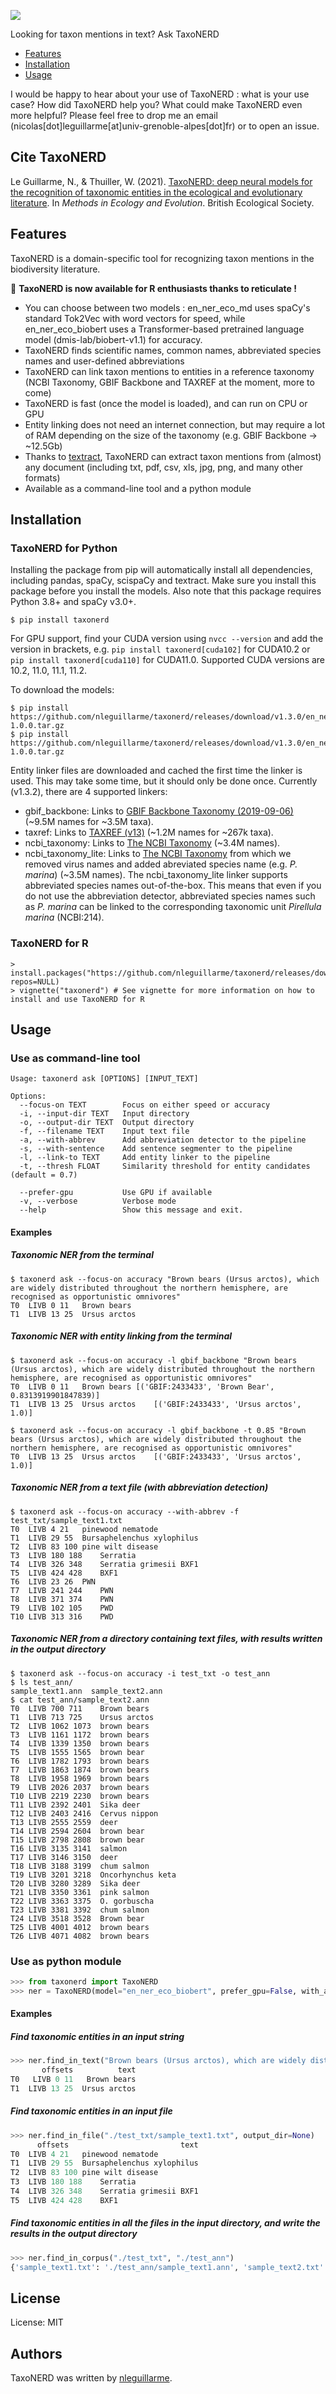 ![](https://i.ibb.co/G09fX98/taxonerd-logo.png)

Looking for taxon mentions in text? Ask TaxoNERD

* [Features](#features)
* [Installation](#installation)
* [Usage](#usage)

I would be happy to hear about your use of TaxoNERD : what is your use case? How did TaxoNERD help you? What could make TaxoNERD even more helpful? Please feel free to drop me an email (nicolas[dot]leguillarme[at]univ-grenoble-alpes[dot]fr) or to open an issue.

## Cite TaxoNERD

Le Guillarme, N., & Thuiller, W. (2021). [TaxoNERD: deep neural models for the recognition of taxonomic entities in the ecological and evolutionary literature](https://doi.org/10.1111/2041-210X.13778). In *Methods in Ecology and Evolution*. British Ecological Society.

## Features

TaxoNERD is a domain-specific tool for recognizing taxon mentions in the biodiversity literature.

:tada: **TaxoNERD is now available for R enthusiasts thanks to reticulate !**

* You can choose between two models : en_ner_eco_md uses spaCy's standard Tok2Vec with word vectors for speed, while en_ner_eco_biobert uses a Transformer-based pretrained language model (dmis-lab/biobert-v1.1) for accuracy.
* TaxoNERD finds scientific names, common names, abbreviated species names and user-defined abbreviations
* TaxoNERD can link taxon mentions to entities in a reference taxonomy (NCBI Taxonomy, GBIF Backbone and TAXREF at the moment, more to come)
* TaxoNERD is fast (once the model is loaded), and can run on CPU or GPU
* Entity linking does not need an internet connection, but may require a lot of RAM depending on the size of the taxonomy (e.g. GBIF Backbone -> ~12.5Gb)
* Thanks to [textract](https://textract.readthedocs.io/en/stable/), TaxoNERD can extract taxon mentions from (almost) any document (including txt, pdf, csv, xls, jpg, png, and many other formats)
* Available as a command-line tool and a python module

## Installation

### TaxoNERD for Python

Installing the package from pip will automatically install all dependencies, including pandas, spaCy, scispaCy and textract. Make sure you install this package before you install the models. Also note that this package requires Python 3.8+ and spaCy v3.0+.

    $ pip install taxonerd

For GPU support, find your CUDA version using `nvcc --version` and add the version in brackets, e.g. `pip install taxonerd[cuda102]` for CUDA10.2 or `pip install taxonerd[cuda110]` for CUDA11.0. Supported CUDA versions are 10.2, 11.0, 11.1, 11.2.

To download the models:

    $ pip install https://github.com/nleguillarme/taxonerd/releases/download/v1.3.0/en_ner_eco_md-1.0.0.tar.gz
    $ pip install https://github.com/nleguillarme/taxonerd/releases/download/v1.3.0/en_ner_eco_biobert-1.0.0.tar.gz

Entity linker files are downloaded and cached the first time the linker is used. This may take some time, but it should only be done once. Currently (v1.3.2), there are 4 supported linkers:

* gbif_backbone: Links to [GBIF Backbone Taxonomy (2019-09-06)](https://www.gbif.org/fr/dataset/d7dddbf4-2cf0-4f39-9b2a-bb099caae36c) (~9.5M names for ~3.5M taxa).
* taxref: Links to [TAXREF (v13)](https://inpn.mnhn.fr/telechargement/referentielEspece/taxref/13.0/menu) (~1.2M names for ~267k taxa).
* ncbi_taxonomy: Links to [The NCBI Taxonomy](https://ftp.ncbi.nlm.nih.gov/pub/taxonomy/) (~3.4M names).
* ncbi_taxonomy_lite: Links to [The NCBI Taxonomy](https://ftp.ncbi.nlm.nih.gov/pub/taxonomy/) from which we removed virus names and added abreviated species name (e.g. *P. marina*) (~3.5M names). The ncbi_taxonomy_lite linker supports abbreviated species names out-of-the-box. This means that even if you do not use the abbreviation detector, abbreviated species names such as *P. marina* can be linked to the corresponding taxonomic unit *Pirellula marina* (NCBI:214).

### TaxoNERD for R

    > install.packages("https://github.com/nleguillarme/taxonerd/releases/download/v1.3.2/taxonerd_for_R_1.3.2.tar.gz", repos=NULL)
    > vignette("taxonerd") # See vignette for more information on how to install and use TaxoNERD for R

## Usage

### Use as command-line tool

```
Usage: taxonerd ask [OPTIONS] [INPUT_TEXT]

Options:
  --focus-on TEXT        Focus on either speed or accuracy
  -i, --input-dir TEXT   Input directory
  -o, --output-dir TEXT  Output directory
  -f, --filename TEXT    Input text file
  -a, --with-abbrev      Add abbreviation detector to the pipeline
  -s, --with-sentence    Add sentence segmenter to the pipeline
  -l, --link-to TEXT     Add entity linker to the pipeline
  -t, --thresh FLOAT     Similarity threshold for entity candidates (default = 0.7)

  --prefer-gpu           Use GPU if available
  -v, --verbose          Verbose mode
  --help                 Show this message and exit.
```

  #### Examples

  ##### Taxonomic NER from the terminal

``` console
$ taxonerd ask --focus-on accuracy "Brown bears (Ursus arctos), which are widely distributed throughout the northern hemisphere, are recognised as opportunistic omnivores"
T0	LIVB 0 11	Brown bears
T1	LIVB 13 25	Ursus arctos
```

  ##### Taxonomic NER with entity linking from the terminal

``` console
$ taxonerd ask --focus-on accuracy -l gbif_backbone "Brown bears (Ursus arctos), which are widely distributed throughout the northern hemisphere, are recognised as opportunistic omnivores"
T0	LIVB 0 11	Brown bears	[('GBIF:2433433', 'Brown Bear', 0.8313919901847839)]
T1	LIVB 13 25	Ursus arctos	[('GBIF:2433433', 'Ursus arctos', 1.0)]

$ taxonerd ask --focus-on accuracy -l gbif_backbone -t 0.85 "Brown bears (Ursus arctos), which are widely distributed throughout the northern hemisphere, are recognised as opportunistic omnivores"
T0	LIVB 13 25	Ursus arctos	[('GBIF:2433433', 'Ursus arctos', 1.0)]
```

  ##### Taxonomic NER from a text file (with abbreviation detection)

``` console
$ taxonerd ask --focus-on accuracy --with-abbrev -f test_txt/sample_text1.txt
T0	LIVB 4 21	pinewood nematode
T1	LIVB 29 55	Bursaphelenchus xylophilus
T2	LIVB 83 100	pine wilt disease
T3	LIVB 180 188	Serratia
T4	LIVB 326 348	Serratia grimesii BXF1
T5	LIVB 424 428	BXF1
T6	LIVB 23 26	PWN
T7	LIVB 241 244	PWN
T8	LIVB 371 374	PWN
T9	LIVB 102 105	PWD
T10	LIVB 313 316	PWD
```

  ##### Taxonomic NER from a directory containing text files, with results written in the output directory

``` console
$ taxonerd ask --focus-on accuracy -i test_txt -o test_ann
$ ls test_ann/
sample_text1.ann  sample_text2.ann
$ cat test_ann/sample_text2.ann
T0	LIVB 700 711	Brown bears
T1	LIVB 713 725	Ursus arctos
T2	LIVB 1062 1073	brown bears
T3	LIVB 1161 1172	brown bears
T4	LIVB 1339 1350	brown bears
T5	LIVB 1555 1565	brown bear
T6	LIVB 1782 1793	brown bears
T7	LIVB 1863 1874	brown bears
T8	LIVB 1958 1969	brown bears
T9	LIVB 2026 2037	brown bears
T10	LIVB 2219 2230	brown bears
T11	LIVB 2392 2401	Sika deer
T12	LIVB 2403 2416	Cervus nippon
T13	LIVB 2555 2559	deer
T14	LIVB 2594 2604	brown bear
T15	LIVB 2798 2808	brown bear
T16	LIVB 3135 3141	salmon
T17	LIVB 3146 3150	deer
T18	LIVB 3188 3199	chum salmon
T19	LIVB 3201 3218	Oncorhynchus keta
T20	LIVB 3280 3289	Sika deer
T21	LIVB 3350 3361	pink salmon
T22	LIVB 3363 3375	O. gorbuscha
T23	LIVB 3381 3392	chum salmon
T24	LIVB 3518 3528	Brown bear
T25	LIVB 4001 4012	brown bears
T26	LIVB 4071 4082	brown bears
```

### Use as python module

``` python
>>> from taxonerd import TaxoNERD
>>> ner = TaxoNERD(model="en_ner_eco_biobert", prefer_gpu=False, with_abbrev=False) # Add with_linking="gbif_backbone" or with_linking="taxref" to activate entity linking
```
#### Examples

  ##### Find taxonomic entities in an input string

``` python
>>> ner.find_in_text("Brown bears (Ursus arctos), which are widely distributed throughout the northern hemisphere, are recognised as opportunistic omnivore")
       offsets          text
T0   LIVB 0 11   Brown bears
T1  LIVB 13 25  Ursus arctos
```

  ##### Find taxonomic entities in an input file

``` python
>>> ner.find_in_file("./test_txt/sample_text1.txt", output_dir=None)
      offsets                         text
T0	LIVB 4 21	pinewood nematode
T1	LIVB 29 55	Bursaphelenchus xylophilus
T2	LIVB 83 100	pine wilt disease
T3	LIVB 180 188	Serratia
T4	LIVB 326 348	Serratia grimesii BXF1
T5	LIVB 424 428	BXF1
```

  ##### Find taxonomic entities in all the files in the input directory, and write the results in the output directory

``` python
>>> ner.find_in_corpus("./test_txt", "./test_ann")
{'sample_text1.txt': './test_ann/sample_text1.ann', 'sample_text2.txt': './test_ann/sample_text2.ann'}
```

## License

License: MIT

## Authors

TaxoNERD was written by [nleguillarme](https://github.com/nleguillarme/).
